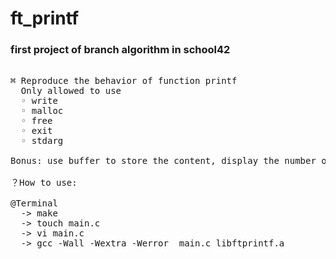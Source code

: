 # ft_printf
### first project of branch algorithm in school42
<pre>

⌘ Reproduce the behavior of function printf
  Only allowed to use
  ◦ write
  ◦ malloc
  ◦ free
  ◦ exit
  ◦ stdarg

Bonus: use buffer to store the content, display the number of LDBL_MIN/MAX

？How to use:

@Terminal
  -> make
  -> touch main.c
  -> vi main.c
  -> gcc -Wall -Wextra -Werror  main.c libftprintf.a
</pre>
